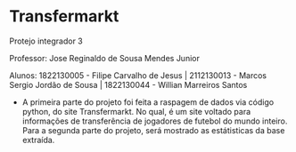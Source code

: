 # Transfermarkt

Protejo integrador 3

Professor: Jose Reginaldo de Sousa Mendes Junior

Alunos: 1822130005 - Filipe Carvalho de Jesus |
        2112130013 - Marcos Sergio Jordão de Sousa |
        1822130044 - Willian Marreiros Santos
        
        
- A primeira parte do projeto foi feita a raspagem de dados via código python, do site Transfermarkt. No qual, é um site voltado para informações de transferência de jogadores de futebol do mundo inteiro. Para a segunda parte do projeto, será mostrado as estátisticas da base extraída.

